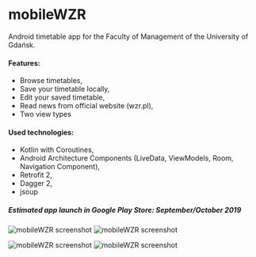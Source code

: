 # mobileWZR
Android timetable app for the Faculty of Management of the University of Gdańsk.

#### Features:
* Browse timetables,
* Save your timetable locally,
* Edit your saved timetable,
* Read news from official website (wzr.pl),
* Two view types

#### Used technologies: 
* Kotlin with Coroutines,
* Android Architecture Components (LiveData, ViewModels, Room, Navigation Component), 
* Retrofit 2,
* Dagger 2,
* jsoup

##### Estimated app launch in Google Play Store: September/October 2019

![mobileWZR screenshot](https://gmsp5g.db.files.1drv.com/y4mvAEz3pm-zkTBZ0C_8JpgVwbc7uvkvDB4pQc_Ex-a3v5lIryYaq1o8LQZn5sFy_H2OsbNM45qbTXLm4MCPglswmh7hWX0sLLPeMeGZsjuShvhmzn5WsWc0qceSylI2Wmg-zGuWPGBZS6fu8WFc9aUUxoLX6Tw0QZF7QOCwP5dlb66AboORFoPsB7lHW3sYbbtI0WAuD9kQ_IIWnCIGQSDlw?width=371&height=660&cropmode=none) ![mobileWZR screenshot](https://igsp5g.db.files.1drv.com/y4myPLiC9Di8UKLHy0PIxVNfUZSdHKZS0b07o9AFl2lXxS2FXMhHcV3RNCqc5HJQBxrxOJRHl91MFg3Itd0LTlOy5K1WFyMZXjTpZPQZCFeUy8Qa-z7da3wQPzWxsaFV7c-WorNN970ZExy5ahJltvPJl9Z_A1RQewCo54VEXSztS5LDCAmAOzjHR2Bg7cuGLITNn9InZAjTFUegGDnX6Cd7w?width=371&height=660&cropmode=none)

![mobileWZR screenshot](https://g2sp5g.db.files.1drv.com/y4mQX3uh144Axrlswl3nH4HDw-w6Km54TtpizT5r3VCklVp3kKCfgx4p6CqEmSgx5hvPbJhwm7UMX7r-FEV6r24ep1OeIc9DCJys-Icj7dPzVE7PA5OJecD1lAy_yvP2nZRZjFaOGFeLulHoAPDDriTULyREZWPL6MX_iv2cRnWRwevU-BE3n_zjSYESzKGXJSwboUzfShjx24yz7h1qpQe0Q?width=371&height=660&cropmode=none) ![mobileWZR screenshot](https://hwsp5g.db.files.1drv.com/y4mCirK1dmdSPx0dRrpUtvnIfe0a22v1nihSyTBwTetIDapIJIvgMDFNUgTTV1mrSU3J9iHzK3x6oFKzZSeovjmmxQSUcUyvedzP8oGjPg7a4ZEDPLcB1DEvp8P2xBFiCiXsYTERtSGnZuoDSsKDv4QcOzRktXsk9m8PVPrDLwmelouudbcmRFbQqqF5tYJXSb8Fe6k-rjG0ug2jw4MkMqtJw?width=371&height=660&cropmode=none)
